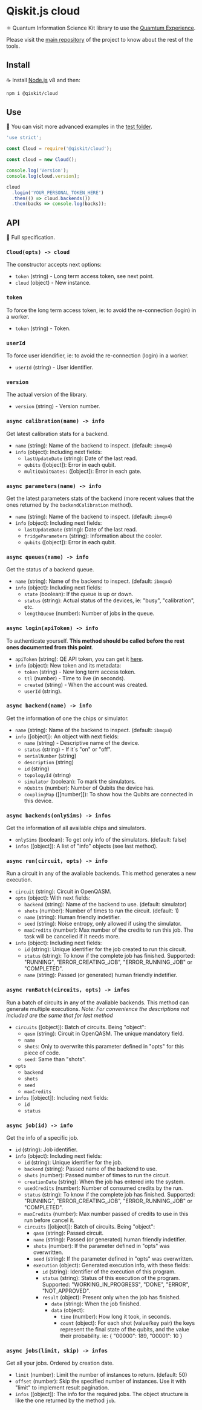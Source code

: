 # Qiskit.js cloud

:atom_symbol: Quantum Information Science Kit library to use the [Quamtum Experience](https://quantumexperience.ng.bluemix.net).

Please visit the [main repository](https://github.com/Qiskit/qiskit-js) of the project to know about the rest of the tools.

## Install

:coffee: Install [Node.js](https://nodejs.org/download) v8 and then:

```sh
npm i @qiskit/cloud
```

## Use

:pencil: You can visit more advanced examples in the [test folder](test).

```js
'use strict';

const Cloud = require('@qiskit/cloud');

const cloud = new Cloud();

console.log('Version');
console.log(cloud.version);

cloud
  .login('YOUR_PERSONAL_TOKEN_HERE')
  .then(() => cloud.backends())
  .then(backs => console.log(backs));
```

## API

:eyes: Full specification.

### `Cloud(opts) -> cloud`

The constructor accepts next options:

* `token` (string) - Long term access token, see next point.
* `cloud` (object) - New instance.

### `token`

To force the long term access token, ie: to avoid the re-connection (login) in a worker.

* `token` (string) - Token.

### `userId`

To force user idendifier, ie: to avoid the re-connection (login) in a worker.

* `userId` (string) - User identifier.

### `version`

The actual version of the library.

* `version` (string) - Version number.

### `async calibration(name) -> info`

Get latest calibration stats for a backend.

* `name` (string): Name of the backend to inspect. (default: `ibmqx4`)
* `info` (object): Including next fields:
  * `lastUpdateDate` (string): Date of the last read.
  * `qubits` ([object]): Error in each qubit.
  * `multiQubitGates:` ([object]): Error in each gate.

### `async parameters(name) -> info`

Get the latest parameters stats of the backend (more recent values that the ones returned by the `backendCalibration` method).

* `name` (string): Name of the backend to inspect. (default: `ibmqx4`)
* `info` (object): Including next fields:
  * `lastUpdateDate` (string): Date of the last read.
  * `fridgeParameters` (string): Information about the cooler.
  * `qubits` ([object]): Error in each qubit.

### `async queues(name) -> info`

Get the status of a backend queue.

* `name` (string): Name of the backend to inspect. (default: `ibmqx4`)
* `info` (object): Including next fields:
  * `state` (boolean): If the queue is up or down.
  * `status` (string): Actual status of the devices, ie: "busy", "calibration", etc.
  * `lengthQueue` (number): Number of jobs in the queue.

### `async login(apiToken) -> info`

To authenticate yourself. **This method should be called before the rest ones documented from this point**.

* `apiToken` (string): QE API token, you can get it [here](https://quantumexperience.ng.bluemix.net/qx/account).
* `info` (object): New token and its metadata:
  * `token` (string) - New long term access token.
  * `ttl` (number) - Time to live (in seconds).
  * `created` (string) - When the account was created.
  * `userId` (string).

### `async backend(name) -> info`

Get the information of one the chips or simulator.

* `name` (string): Name of the backend to inspect. (default: `ibmqx4`)
* `info` ([object]): An object with next fields:
  * `name` (string) - Descriptive name of the device.
  * `status` (string) - If it´s "on" or "off".
  * `serialNumber` (string)
  * `description` (string)
  * `id` (string)
  * `topologyId` (string)
  * `simulator` (boolean): To mark the simulators.
  * `nQubits` (number): Number of Qubits the device has.
  * `couplingMap` ([[number]]): To show how the Qubits are connected in this device.

### `async backends(onlySims) -> infos`

Get the information of all available chips and simulators.

* `onlySims` (boolean): To get only info of the simulators. (default: false)
* `infos` ([object]): A list of "info" objects (see last method).

### `async run(circuit, opts) -> info`

Run a circuit in any of the avaliable backends. This method generates a new execution.

* `circuit` (string): Circuit in OpenQASM.
* `opts` (object): With next fields:
  * `backend` (string): Name of the backend to use. (default: simulator)
  * `shots` (number): Number of times to run the circuit. (default: 1)
  * `name` (string): Human friendly indetifier.
  * `seed` (string): Noise entropy, only allowed if using the simulator.
  * `maxCredits` (number): Max number of the credits to run this job. The task will be cancelled if it needs more.
* `info` (object): Including next fields:
  * `id` (string): Unique identifier for the job created to run this circuit.
  * `status` (string): To know if the complete job has finished. Supported: "RUNNING", "ERROR_CREATING_JOB", "ERROR_RUNNING_JOB" or "COMPLETED".
  * `name` (string): Passed (or generated) human friendly indetifier.

### `async runBatch(circuits, opts) -> infos`

Run a batch of circuits in any of the avaliable backends. This method can generate multiple executions. _Note: For convenience the descriptions not included are the same that for last method_

* `circuits` ([object]): Batch of circuits. Being "object":
  * `qasm` (string): Circuit in OpenQASM. The unique mandatory field.
  * `name`
  * `shots`: Only to overwrite this parameter defined in "opts" for this piece of code.
  * `seed`: Same than "shots".
* `opts`
  * `backend`
  * `shots`
  * `seed`
  * `maxCredits`
* `infos` ([object]): Including next fields:
  * `id`
  * `status`

### `async job(id) -> info`

Get the info of a specific job.

* `id` (string): Job identifier.
* `info` (object): Including next fields:
  * `id` (string): Unique identifier for the job.
  * `backend` (string): Passed name of the backend to use.
  * `shots` (number): Passed number of times to run the circuit.
  * `creationDate` (string): When the job has entered into the system.
  * `usedCredits` (number): Number of consumed credits by the run.
  * `status` (string): To know if the complete job has finished. Supported: "RUNNING", "ERROR_CREATING_JOB", "ERROR_RUNNING_JOB" or "COMPLETED".
  * `maxCredits` (number): Max number passed of credits to use in this run before cancel it.
  * `circuits` ([object]): Batch of circuits. Being "object":
    * `qasm` (string): Passed circuit.
    * `name` (string): Passed (or generated) human friendly indetifier.
    * `shots` (number): If the parameter defined in "opts" was overwritten.
    * `seed` (string): If the parameter defined in "opts" was overwritten.
    * `execution` (object): Generated execution info, with these fields:
      * `id` (string): Identifier of the execution of this program.
      * `status` (string): Status of this execution of the program. Supported: "WORKING_IN_PROGRESS", "DONE", "ERROR", "NOT_APPROVED".
      * `result` (object): Present only when the job has finished.
        * `date` (string): When the job finished.
        * `data` (object):
          * `time` (number): How long it took, in seconds.
          * `count` (object): For each shot (value/key pair) the keys represent the final state of the qubits, and the value their probability. ie: { "00000": 189, "00001": 10 }

### `async jobs(limit, skip) -> infos`

Get all your jobs. Ordered by creation date.

* `limit` (number): Limit the number of instances to return. (default: 50)
* `offset` (number): Skip the specified number of instances. Use it with "limit" to implement result pagination.
* `infos` ([object]): The info for the required jobs. The object structure is like the one returned by the method `job`.
